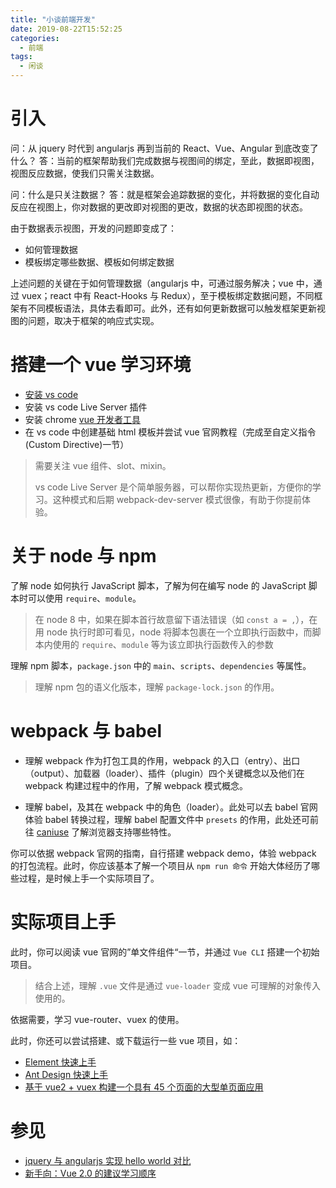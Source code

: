 ```yaml
---
title: "小谈前端开发"
date: 2019-08-22T15:52:25
categories:
  - 前端
tags:
  - 闲谈
---
```


# 引入

问：从 jquery 时代到 angularjs 再到当前的 React、Vue、Angular 到底改变了什么？
答：当前的框架帮助我们完成数据与视图间的绑定，至此，数据即视图，视图反应数据，使我们只需关注数据。

问：什么是只关注数据？
答：就是框架会追踪数据的变化，并将数据的变化自动反应在视图上，你对数据的更改即对视图的更改，数据的状态即视图的状态。

由于数据表示视图，开发的问题即变成了：
- 如何管理数据
- 模板绑定哪些数据、模板如何绑定数据

上述问题的关键在于如何管理数据（angularjs 中，可通过服务解决；vue 中，通过 vuex；react 中有 React-Hooks 与 Redux），至于模板绑定数据问题，不同框架有不同模板语法，具体去看即可。此外，还有如何更新数据可以触发框架更新视图的问题，取决于框架的响应式实现。

# 搭建一个 vue 学习环境

- [安装 vs code](https://code.visualstudio.com)
- 安装 vs code Live Server 插件
- 安装 chrome [vue 开发者工具](https://chrome.google.com/webstore/detail/vuejs-devtools/nhdogjmejiglipccpnnnanhbledajbpd)
- 在 vs code 中创建基础 html 模板并尝试 vue 官网教程（完成至自定义指令(Custom Directive)一节）

> 需要关注 vue 组件、slot、mixin。
> 
> vs code Live Server 是个简单服务器，可以帮你实现热更新，方便你的学习。这种模式和后期 webpack-dev-server 模式很像，有助于你提前体验。

# 关于 node 与 npm

了解 node 如何执行 JavaScript 脚本，了解为何在编写 node 的 JavaScript 脚本时可以使用 `require`、`module`。

> 在 node 8 中，如果在脚本首行故意留下语法错误（如 `const a = ,`），在用 node 执行时即可看见，node 将脚本包裹在一个立即执行函数中，而脚本内使用的 `require`、`module` 等为该立即执行函数传入的参数

理解 npm 脚本，`package.json` 中的 `main`、`scripts`、`dependencies` 等属性。

> 理解 npm 包的语义化版本，理解 `package-lock.json` 的作用。

# webpack 与 babel

- 理解 webpack 作为打包工具的作用，webpack 的入口（entry）、出口（output）、加载器（loader）、插件（plugin）四个关键概念以及他们在 webpack 构建过程中的作用，了解 webpack 模式概念。

- 理解 babel，及其在 webpack 中的角色（loader）。此处可以去 babel 官网体验 babel 转换过程，理解 babel 配置文件中 `presets` 的作用，此处还可前往 [caniuse](https://www.caniuse.com/) 了解浏览器支持哪些特性。

你可以依据 webpack 官网的指南，自行搭建 webpack demo，体验 webpack 的打包流程。此时，你应该基本了解一个项目从 `npm run 命令` 开始大体经历了哪些过程，是时候上手一个实际项目了。

# 实际项目上手

此时，你可以阅读 vue 官网的”单文件组件“一节，并通过 `Vue CLI` 搭建一个初始项目。

> 结合上述，理解 `.vue` 文件是通过 `vue-loader` 变成 vue 可理解的对象传入使用的。

依据需要，学习 vue-router、vuex 的使用。

此时，你还可以尝试搭建、或下载运行一些 vue 项目，如：
- [Element 快速上手](https://element.eleme.io/#/zh-CN/component/quickstart)
- [Ant Design 快速上手](https://vue.ant.design/docs/vue/getting-started-cn/)
- [基于 vue2 + vuex 构建一个具有 45 个页面的大型单页面应用](https://github.com/bailicangdu/vue2-elm)

# 参见

- [jquery 与 angularjs 实现 hello world 对比](https://www.youtube.com/watch?time_continue=137&v=uFTFsKmkQnQ)
- [新手向：Vue 2.0 的建议学习顺序](https://zhuanlan.zhihu.com/p/23134551)

